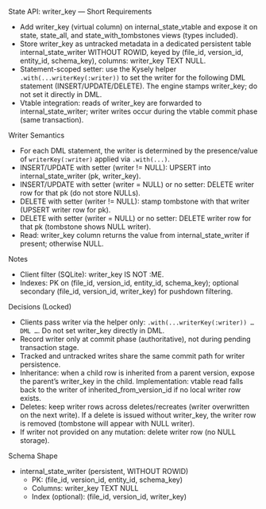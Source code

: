 State API: writer_key — Short Requirements

- Add writer_key (virtual column) on internal_state_vtable and expose it on state, state_all, and state_with_tombstones views (types included).
- Store writer_key as untracked metadata in a dedicated persistent table internal_state_writer WITHOUT ROWID, keyed by (file_id, version_id, entity_id, schema_key), columns: writer_key TEXT NULL.
- Statement-scoped setter: use the Kysely helper `.with(...writerKey(:writer))` to set the writer for the following DML statement (INSERT/UPDATE/DELETE). The engine stamps writer_key; do not set it directly in DML.
- Vtable integration: reads of writer_key are forwarded to internal_state_writer; writer writes occur during the vtable commit phase (same transaction).

Writer Semantics
- For each DML statement, the writer is determined by the presence/value of `writerKey(:writer)` applied via `.with(...)`.
- INSERT/UPDATE with setter (writer != NULL): UPSERT into internal_state_writer (pk, writer_key).
- INSERT/UPDATE with setter (writer = NULL) or no setter: DELETE writer row for that pk (do not store NULLs).
- DELETE with setter (writer != NULL): stamp tombstone with that writer (UPSERT writer row for pk).
- DELETE with setter (writer = NULL) or no setter: DELETE writer row for that pk (tombstone shows NULL writer).
- Read: writer_key column returns the value from internal_state_writer if present; otherwise NULL.

Notes
- Client filter (SQLite): writer_key IS NOT :ME.
- Indexes: PK on (file_id, version_id, entity_id, schema_key); optional secondary (file_id, version_id, writer_key) for pushdown filtering.

Decisions (Locked)
- Clients pass writer via the helper only: `.with(...writerKey(:writer)) … DML …`. Do not set writer_key directly in DML.
- Record writer only at commit phase (authoritative), not during pending transaction stage.
- Tracked and untracked writes share the same commit path for writer persistence.
- Inheritance: when a child row is inherited from a parent version, expose the parent’s writer_key in the child. Implementation: vtable read falls back to the writer of inherited_from_version_id if no local writer row exists.
- Deletes: keep writer rows across deletes/recreates (writer overwritten on the next write). If a delete is issued without writer_key, the writer row is removed (tombstone will appear with NULL writer).
- If writer not provided on any mutation: delete writer row (no NULL storage).

Schema Shape
- internal_state_writer (persistent, WITHOUT ROWID)
  - PK: (file_id, version_id, entity_id, schema_key)
  - Columns: writer_key TEXT NULL
  - Index (optional): (file_id, version_id, writer_key)
